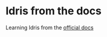 # Idris from the docs

Learning Idris from the [official docs](https://idris2.readthedocs.io/en/latest/)
